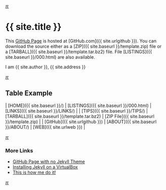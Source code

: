 ---
---

[&#x213C;](#idxXXX)<br id="idx000">
# {{ site.title }}

This [GitHub Page](https://pages.github.com/) is hosted at [GitHub.com]({{ site.urlgithub }}).
You can download the source either as a
[ZIP]({{ site.baseurl }}/template.zip) file or a
[TARBALL]({{ site.baseurl }}/template.tar.bz2) file.
File [LISTINGS]({{ site.baseurl }}/000.html) are also available.

I am {{ site.author }}, {{ site.address }}

[&#x213C;](#)<br id="idx002">
## Table Example

| [HOME]({{ site.baseurl }}/) | [LISTINGS]({{ site.baseurl }}/000.html) | [LINKS]({{ site.baseurl }}/LINKS/) |
| [TIPS]({{ site.baseurl }}/TIPS/) | [TARBALL]({{ site.baseurl }}/template.tar.bz2) | [ZIP File]({{ site.baseurl }}/template.zip) |
| [GitHub]({{ site.urlgithub }}) | [ABOUT]({{ site.baseurl }}/ABOUT/) | [WEB]({{ site.urlweb }}) |

[&#x213C;](#)<br id="idx003">
### More Links

* [GitHub Page with no Jekyll Theme](https://doit.vlsm.org/001.html)
* [Installing Jekyll on a VirtualBox](https://doit.vlsm.org/005.html)
* [This is how me do it!](https://doit.vlsm.org/)

[&#x213C;](#)<br id="idxXXX">

